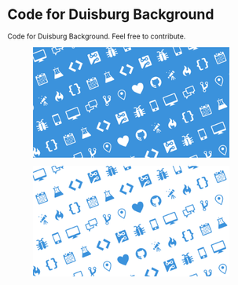 # Code for Duisburg Background

Code for Duisburg Background. Feel free to contribute.

<p align="center"><img width="400" src="https://raw.githubusercontent.com/codeforduisburg/Background/master/background.png"></p>

<p align="center"><img width="400" src="https://raw.githubusercontent.com/codeforduisburg/Background/master/background_inverted.png"></p>